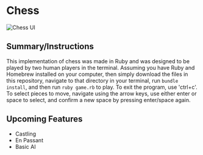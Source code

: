 # Chess

![Chess UI](https://i.imgur.com/2cNXCbD.png)

## Summary/Instructions
This implementation of chess was made in Ruby and was designed to be played by two human players in the terminal. Assuming you have Ruby and Homebrew installed on your computer, then simply download the files in this repository, navigate to that directory in your terminal, run `bundle install`, and then run `ruby game.rb` to play. To exit the program, use 'ctrl+c'. To select pieces to move, navigate using the arrow keys, use either enter or space to select, and confirm a new space by pressing enter/space again.

## Upcoming Features
* Castling
* En Passant
* Basic AI
